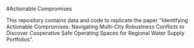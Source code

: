 #Actionable Compromises

This repository contains data and code to replicate the paper
"Identifying Actionable Compromises: Navigating Multi-City Robustness
Conflicts to Discover Cooperative Safe Operating Spaces for Regional
Water Supply Portfolios".
